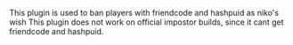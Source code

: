 This plugin is used to ban players with friendcode and hashpuid as niko's wish
This plugin does not work on official impostor builds, since it cant get friendcode and hashpuid.
